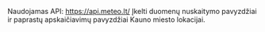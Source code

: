 Naudojamas API: https://api.meteo.lt/
Įkelti duomenų nuskaitymo pavyzdžiai ir paprastų apskaičiavimų pavyzdžiai Kauno miesto lokacijai.
